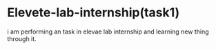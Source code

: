# Elevete-lab-internship(task1)
i am performing an task in elevae lab internship and learning new thing through it.
